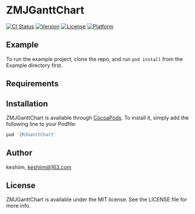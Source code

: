# ZMJGanttChart

[![CI Status](http://img.shields.io/travis/keshiim/ZMJGanttChart.svg?style=flat)](https://travis-ci.org/keshiim/ZMJGanttChart)
[![Version](https://img.shields.io/cocoapods/v/ZMJGanttChart.svg?style=flat)](http://cocoapods.org/pods/ZMJGanttChart)
[![License](https://img.shields.io/cocoapods/l/ZMJGanttChart.svg?style=flat)](http://cocoapods.org/pods/ZMJGanttChart)
[![Platform](https://img.shields.io/cocoapods/p/ZMJGanttChart.svg?style=flat)](http://cocoapods.org/pods/ZMJGanttChart)

## Example

To run the example project, clone the repo, and run `pod install` from the Example directory first.

## Requirements

## Installation

ZMJGanttChart is available through [CocoaPods](http://cocoapods.org). To install
it, simply add the following line to your Podfile:

```ruby
pod 'ZMJGanttChart'
```

## Author

keshiim, keshiim@163.com

## License

ZMJGanttChart is available under the MIT license. See the LICENSE file for more info.
